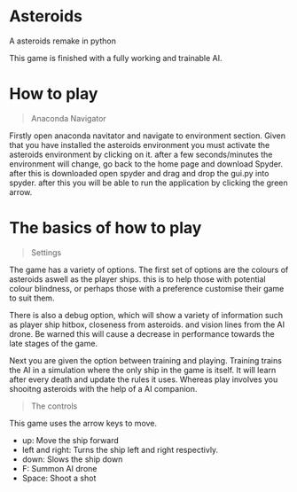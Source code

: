 # Asteroids
A asteroids remake in python

This game is finished with a fully working and trainable AI.

# How to play

> Anaconda Navigator

Firstly open anaconda navitator and navigate to environment section. Given that you have installed the asteroids environment  you must activate the asteroids environment by clicking on it. after a few seconds/minutes the environment will change, go back to the home page and download Spyder. after this is downloaded open spyder and drag and drop the gui.py into spyder. after this you will be able to run the application by clicking the green arrow.

# The basics of how to play
> Settings

The game has a variety of options. 
The first set of options are the colours of asteroids aswell as the player ships. this is to help those with potential colour blindness, or perhaps those with a preference customise their game to suit them.

There is also a debug option, which will show a variety of information such as player ship hitbox, closeness from asteroids. and vision lines from the AI drone. Be warned this will cause a decrease in performance towards the late stages of the game.

Next you are given the option between training and playing. Training trains the AI in a simulation where the only ship in the game is itself. It will learn after every death and update the rules it uses.
Whereas play involves you shooitng asteroids with the help of a AI companion.

> The controls

This game uses the arrow keys to move.

- up: Move the ship forward
- left and right: Turns the ship left and right respectivly.
- down: Slows the ship down
- F: Summon AI drone
- Space: Shoot a shot

